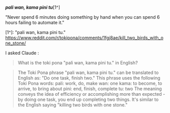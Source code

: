 
__*pali wan, kama pini tu*__[1^]

"Never spend 6 minutes doing something by hand when you can spend 6 hours failing to automate it."

[1^]:  "pali wan, kama pini tu."
  https://www.reddit.com/r/tokipona/comments/1fgj8ae/kill_two_birds_with_one_stone/

I asked Claude :

> What is the toki pona "pali wan, kama pini tu." in English?

 > The Toki Pona phrase "pali wan, kama pini tu." can be translated to English as:
 "Do one task, finish two."
 This phrase uses the following Toki Pona words:
 pali: work, do, make
 wan: one
 kama: to become, to arrive, to bring about
 pini: end, finish, complete
 tu: two
 The meaning conveys the idea of efficiency or accomplishing more than expected - by doing one task, you end up completing two things. It's similar to the English saying "killing two birds with one stone."
